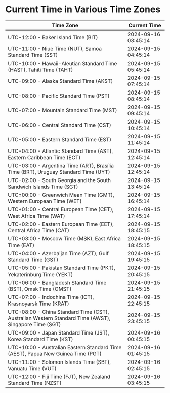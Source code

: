 # Current Time in Various Time Zones

| Time Zone | Current Time |
|-----------|--------------|
| UTC-12:00 - Baker Island Time (BIT) | 2024-09-16 03:45:14 |
| UTC-11:00 - Niue Time (NUT), Samoa Standard Time (SST) | 2024-09-15 04:45:14 |
| UTC-10:00 - Hawaii-Aleutian Standard Time (HAST), Tahiti Time (TAHT) | 2024-09-15 05:45:14 |
| UTC-09:00 - Alaska Standard Time (AKST) | 2024-09-15 07:45:14 |
| UTC-08:00 - Pacific Standard Time (PST) | 2024-09-15 08:45:14 |
| UTC-07:00 - Mountain Standard Time (MST) | 2024-09-15 09:45:14 |
| UTC-06:00 - Central Standard Time (CST) | 2024-09-15 10:45:14 |
| UTC-05:00 - Eastern Standard Time (EST) | 2024-09-15 11:45:14 |
| UTC-04:00 - Atlantic Standard Time (AST), Eastern Caribbean Time (ECT) | 2024-09-15 12:45:14 |
| UTC-03:00 - Argentina Time (ART), Brasília Time (BRT), Uruguay Standard Time (UYT) | 2024-09-15 12:45:14 |
| UTC-02:00 - South Georgia and the South Sandwich Islands Time (SGT) | 2024-09-15 13:45:14 |
| UTC±00:00 - Greenwich Mean Time (GMT), Western European Time (WET) | 2024-09-15 16:45:14 |
| UTC+01:00 - Central European Time (CET), West Africa Time (WAT) | 2024-09-15 17:45:14 |
| UTC+02:00 - Eastern European Time (EET), Central Africa Time (CAT) | 2024-09-15 18:45:15 |
| UTC+03:00 - Moscow Time (MSK), East Africa Time (EAT) | 2024-09-15 18:45:15 |
| UTC+04:00 - Azerbaijan Time (AZT), Gulf Standard Time (GST) | 2024-09-15 19:45:15 |
| UTC+05:00 - Pakistan Standard Time (PKT), Yekaterinburg Time (YEKT) | 2024-09-15 20:45:15 |
| UTC+06:00 - Bangladesh Standard Time (BST), Omsk Time (OMST) | 2024-09-15 21:45:15 |
| UTC+07:00 - Indochina Time (ICT), Krasnoyarsk Time (KRAT) | 2024-09-15 22:45:15 |
| UTC+08:00 - China Standard Time (CST), Australian Western Standard Time (AWST), Singapore Time (SGT) | 2024-09-15 23:45:15 |
| UTC+09:00 - Japan Standard Time (JST), Korea Standard Time (KST) | 2024-09-16 00:45:15 |
| UTC+10:00 - Australian Eastern Standard Time (AEST), Papua New Guinea Time (PGT) | 2024-09-16 01:45:15 |
| UTC+11:00 - Solomon Islands Time (SBT), Vanuatu Time (VUT) | 2024-09-16 02:45:15 |
| UTC+12:00 - Fiji Time (FJT), New Zealand Standard Time (NZST) | 2024-09-16 03:45:15 |

